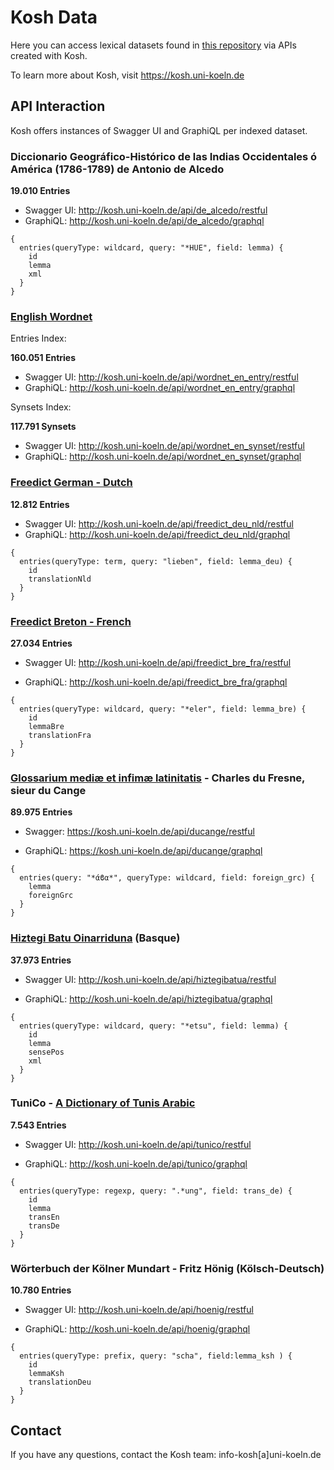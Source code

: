 # Kosh Data

Here you can access lexical datasets found in <a href="https://github.com/cceh/kosh_data">this repository</a> via APIs created with Kosh.

To learn more about Kosh, visit <a href="https://kosh.uni-koeln.de">https://kosh.uni-koeln.de</a>

## API Interaction

Kosh offers instances of Swagger UI and  GraphiQL per indexed dataset.

### Diccionario Geográfico-Histórico de las Indias Occidentales ó América (1786-1789) de Antonio de Alcedo

**19.010 Entries**

* Swagger UI: <http://kosh.uni-koeln.de/api/de_alcedo/restful>
* GraphiQL:  <http://kosh.uni-koeln.de/api/de_alcedo/graphql>
```
{
  entries(queryType: wildcard, query: "*HUE", field: lemma) {
    id 
    lemma
    xml
  }
}
```

### [English Wordnet](https://en-word.net/)

Entries Index:

**160.051 Entries**

* Swagger UI: <http://kosh.uni-koeln.de/api/wordnet_en_entry/restful>
* GraphiQL:  <http://kosh.uni-koeln.de/api/wordnet_en_entry/graphql>

Synsets Index:

**117.791 Synsets**

* Swagger UI: <http://kosh.uni-koeln.de/api/wordnet_en_synset/restful>
* GraphiQL:  <http://kosh.uni-koeln.de/api/wordnet_en_synset/graphql>

### [Freedict German - Dutch](https://github.com/freedict/fd-dictionaries/tree/master/deu-nld)

**12.812 Entries**

* Swagger UI: <http://kosh.uni-koeln.de/api/freedict_deu_nld/restful>
* GraphiQL:  <http://kosh.uni-koeln.de/api/freedict_deu_nld/graphql>
```
{
  entries(queryType: term, query: "lieben", field: lemma_deu) {
    id 
    translationNld
  }
}
```

### [Freedict Breton - French](https://github.com/freedict/fd-dictionaries/tree/master/bre-fra)

**27.034 Entries**

* Swagger UI: <http://kosh.uni-koeln.de/api/freedict_bre_fra/restful>

* GraphiQL:  <http://kosh.uni-koeln.de/api/freedict_bre_fra/graphql>
```
{
  entries(queryType: wildcard, query: "*eler", field: lemma_bre) {
    id 
    lemmaBre
    translationFra
  }
}
```


### [Glossarium mediæ et infimæ latinitatis](https://sourceforge.net/p/ducange/code/HEAD/tree/xml/) - Charles du Fresne, sieur du Cange

**89.975 Entries**

* Swagger: <https://kosh.uni-koeln.de/api/ducange/restful>

* GraphiQL: <https://kosh.uni-koeln.de/api/ducange/graphql>

```
{
  entries(query: "*άϐα*", queryType: wildcard, field: foreign_grc) {
    lemma
    foreignGrc
  }
}

```



### [Hiztegi Batu Oinarriduna](http://www.euskaltzaindia.eus/dok/eaeb/hiztegibatua/hiztegibatua.xml) (Basque)

**37.973 Entries**

* Swagger UI: <http://kosh.uni-koeln.de/api/hiztegibatua/restful>

* GraphiQL:  <http://kosh.uni-koeln.de/api/hiztegibatua/graphql>
```
{
  entries(queryType: wildcard, query: "*etsu", field: lemma) {
    id 
    lemma
    sensePos
    xml
  }
}
```


### TuniCo - [A Dictionary of Tunis Arabic](https://arche.acdh.oeaw.ac.at/browser/oeaw_detail/id.acdh.oeaw.ac.at/uuid/175b8cdf-5d04-f4d3-a778-67910aa8fd37)
**7.543 Entries**

* Swagger UI: <http://kosh.uni-koeln.de/api/tunico/restful>

* GraphiQL: <http://kosh.uni-koeln.de/api/tunico/graphql>

```
{
  entries(queryType: regexp, query: ".*ung", field: trans_de) {
    id 
    lemma	 
    transEn
    transDe
  }
}
```

### Wörterbuch der Kölner Mundart - Fritz Hönig (Kölsch-Deutsch)
**10.780 Entries**
* Swagger UI: <http://kosh.uni-koeln.de/api/hoenig/restful>

* GraphiQL: <http://kosh.uni-koeln.de/api/hoenig/graphql>
```
{
  entries(queryType: prefix, query: "scha", field:lemma_ksh ) {
    id 
    lemmaKsh
    translationDeu
  }
}
```








## Contact 
If you have any questions, contact the Kosh team: info-kosh[a]uni-koeln.de